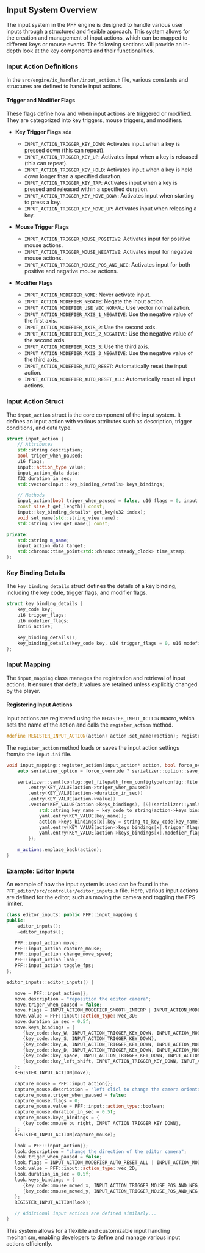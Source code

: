 ## Input System Overview

The input system in the PFF engine is designed to handle various user inputs through a structured and flexible approach. This system allows for the creation and management of input actions, which can be mapped to different keys or mouse events. The following sections will provide an in-depth look at the key components and their functionalities.

### Input Action Definitions

In the `src/engine/io_handler/input_action.h` file, various constants and structures are defined to handle input actions.

#### Trigger and Modifier Flags

These flags define how and when input actions are triggered or modified. They are categorized into key triggers, mouse triggers, and modifiers.

- **Key Trigger Flags**   sda 
  - `INPUT_ACTION_TRIGGER_KEY_DOWN`: Activates input when a key is pressed down (this can repeat).
  - `INPUT_ACTION_TRIGGER_KEY_UP`: Activates input when a key is released (this can repeat).
  - `INPUT_ACTION_TRIGGER_KEY_HOLD`: Activates input when a key is held down longer than a specified duration.
  - `INPUT_ACTION_TRIGGER_KEY_TAP`: Activates input when a key is pressed and released within a specified duration.
  - `INPUT_ACTION_TRIGGER_KEY_MOVE_DOWN`: Activates input when starting to press a key.
  - `INPUT_ACTION_TRIGGER_KEY_MOVE_UP`: Activates input when releasing a key.

- **Mouse Trigger Flags**
  - `INPUT_ACTION_TRIGGER_MOUSE_POSITIVE`: Activates input for positive mouse actions.
  - `INPUT_ACTION_TRIGGER_MOUSE_NEGATIVE`: Activates input for negative mouse actions.
  - `INPUT_ACTION_TRIGGER_MOUSE_POS_AND_NEG`: Activates input for both positive and negative mouse actions.

- **Modifier Flags**
  - `INPUT_ACTION_MODEFIER_NONE`: Never activate input.
  - `INPUT_ACTION_MODEFIER_NEGATE`: Negate the input action.
  - `INPUT_ACTION_MODEFIER_USE_VEC_NORMAL`: Use vector normalization.
  - `INPUT_ACTION_MODEFIER_AXIS_1_NEGATIVE`: Use the negative value of the first axis.
  - `INPUT_ACTION_MODEFIER_AXIS_2`: Use the second axis.
  - `INPUT_ACTION_MODEFIER_AXIS_2_NEGATIVE`: Use the negative value of the second axis.
  - `INPUT_ACTION_MODEFIER_AXIS_3`: Use the third axis.
  - `INPUT_ACTION_MODEFIER_AXIS_3_NEGATIVE`: Use the negative value of the third axis.
  - `INPUT_ACTION_MODEFIER_AUTO_RESET`: Automatically reset the input action.
  - `INPUT_ACTION_MODEFIER_AUTO_RESET_ALL`: Automatically reset all input actions.

### Input Action Struct

The `input_action` struct is the core component of the input system. It defines an input action with various attributes such as description, trigger conditions, and data type.

```cpp
struct input_action {
    // Attributes
    std::string description;
    bool triger_when_paused;
    u16 flags;
    input::action_type value;
    input_action_data data;
    f32 duration_in_sec;
    std::vector<input::key_binding_details> keys_bindings;

    // Methods
    input_action(bool triger_when_paused = false, u16 flags = 0, input::action_type value = input::action_type::boolean, f32 duration_in_sec = 0.0f, std::vector<input::key_binding_details> keys_bindings = {});
    const size_t get_length() const;
    input::key_binding_details* get_key(u32 index);
    void set_name(std::string_view name);
    std::string_view get_name() const;

private:
    std::string m_name;
    input_action_data target;
    std::chrono::time_point<std::chrono::steady_clock> time_stamp;
};
```

### Key Binding Details

The `key_binding_details` struct defines the details of a key binding, including the key code, trigger flags, and modifier flags.

```cpp
struct key_binding_details {
    key_code key;
    u16 trigger_flags;
    u16 modefier_flags;
    int16 active;

    key_binding_details();
    key_binding_details(key_code key, u16 trigger_flags = 0, u16 modefier_flags = 0);
};
```

### Input Mapping

The `input_mapping` class manages the registration and retrieval of input actions. It ensures that default values are retained unless explicitly changed by the player.

#### Registering Input Actions

Input actions are registered using the `REGISTER_INPUT_ACTION` macro, which sets the name of the action and calls the `register_action` method.

```cpp
#define REGISTER_INPUT_ACTION(action) action.set_name(#action); register_action(&action, FORCE_OVERRIDE);
```

The `register_action` method loads or saves the input action settings from/to the `input.ini` file.

```cpp
void input_mapping::register_action(input_action* action, bool force_override) {
    auto serializer_option = force_override ? serializer::option::save_to_file : serializer::option::load_from_file;

    serializer::yaml(config::get_filepath_from_configtype(config::file::input), action->name, serializer_option)
        .entry(KEY_VALUE(action->triger_when_paused))
        .entry(KEY_VALUE(action->duration_in_sec))
        .entry(KEY_VALUE(action->value))
        .vector(KEY_VALUE(action->keys_bindings), [&](serializer::yaml& yaml, u64 x) {
            std::string key_name = key_code_to_string(action->keys_bindings[x].key);
            yaml.entry(KEY_VALUE(key_name));
            action->keys_bindings[x].key = string_to_key_code(key_name);
            yaml.entry(KEY_VALUE(action->keys_bindings[x].trigger_flags));
            yaml.entry(KEY_VALUE(action->keys_bindings[x].modefier_flags));
        });

    m_actions.emplace_back(action);
}
```

### Example: Editor Inputs

An example of how the input system is used can be found in the `PFF_editor/src/controller/editor_inputs.h` file. Here, various input actions are defined for the editor, such as moving the camera and toggling the FPS limiter.

```cpp
class editor_inputs: public PFF::input_mapping {
public:
    editor_inputs();
    ~editor_inputs();

   PFF::input_action move;
   PFF::input_action capture_mouse;
   PFF::input_action change_move_speed;
   PFF::input_action look;
   PFF::input_action toggle_fps;
};

editor_inputs::editor_inputs() {

   move = PFF::input_action{};
   move.description = "reposition the editor camera";
   move.triger_when_paused = false;
   move.flags = INPUT_ACTION_MODEFIER_SMOOTH_INTERP | INPUT_ACTION_MODEFIER_USE_VEC_NORMAL | INPUT_ACTION_MODEFIER_AUTO_RESET;
   move.value = PFF::input::action_type::vec_3D;
   move.duration_in_sec = 0.5f;
   move.keys_bindings = {
      {key_code::key_W, INPUT_ACTION_TRIGGER_KEY_DOWN, INPUT_ACTION_MODEFIER_NEGATE},
      {key_code::key_S, INPUT_ACTION_TRIGGER_KEY_DOWN},
      {key_code::key_A, INPUT_ACTION_TRIGGER_KEY_DOWN, INPUT_ACTION_MODEFIER_AXIS_2 | INPUT_ACTION_MODEFIER_NEGATE},
      {key_code::key_D, INPUT_ACTION_TRIGGER_KEY_DOWN, INPUT_ACTION_MODEFIER_AXIS_2},
      {key_code::key_space, INPUT_ACTION_TRIGGER_KEY_DOWN, INPUT_ACTION_MODEFIER_AXIS_3 | INPUT_ACTION_MODEFIER_NEGATE},
      {key_code::key_left_shift, INPUT_ACTION_TRIGGER_KEY_DOWN, INPUT_ACTION_MODEFIER_AXIS_3 },
   };								
   REGISTER_INPUT_ACTION(move);

   capture_mouse = PFF::input_action{};
   capture_mouse.description = "left clicl to change the camera orientation";
   capture_mouse.triger_when_paused = false;
   capture_mouse.flags = 0;
   capture_mouse.value = PFF::input::action_type::boolean;
   capture_mouse.duration_in_sec = 0.5f;
   capture_mouse.keys_bindings = {
      {key_code::mouse_bu_right, INPUT_ACTION_TRIGGER_KEY_DOWN},
   };
   REGISTER_INPUT_ACTION(capture_mouse);

   look = PFF::input_action{};
   look.description = "change the direction of the editor camera";
   look.triger_when_paused = false;
   look.flags = INPUT_ACTION_MODEFIER_AUTO_RESET_ALL | INPUT_ACTION_MODEFIER_SMOOTH_INTERP;
   look.value = PFF::input::action_type::vec_2D;
   look.duration_in_sec = 0.5f;
   look.keys_bindings = {
      {key_code::mouse_moved_x, INPUT_ACTION_TRIGGER_MOUSE_POS_AND_NEG, INPUT_ACTION_MODEFIER_NEGATE},
      {key_code::mouse_moved_y, INPUT_ACTION_TRIGGER_MOUSE_POS_AND_NEG, INPUT_ACTION_MODEFIER_AXIS_2 | INPUT_ACTION_MODEFIER_NEGATE},
   };
   REGISTER_INPUT_ACTION(look);

   // Additional input actions are defined similarly...
}
```

This system allows for a flexible and customizable input handling mechanism, enabling developers to define and manage various input actions efficiently.
